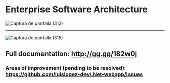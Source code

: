 # Enterprise Software Architecture

![Captura de pantalla (313)](https://github.com/luislopez-dev/.Net-webapp/assets/48783255/5f84d347-cf7b-4241-b5d1-6d39c167864d)

<hr>

![Captura de pantalla (315)](https://github.com/luislopez-dev/.Net-webapp/assets/48783255/fae91af7-a31f-4161-9c20-23958350ba02)

## Full documentation: http://gg.gg/182w0j

### Areas of improvement (pending to be resolved): https://github.com/luislopez-dev/.Net-webapp/issues 
